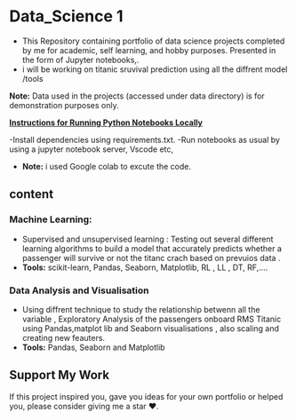 # Data_Science 1 

- This Repository containing portfolio of data science projects completed by me for academic, self learning, and hobby purposes. Presented in the form of Jupyter notebooks,.
- i will be working on titanic sruvival prediction using all the diffrent model /tools 

<b>Note:</b> Data used in the projects (accessed under data directory) is for demonstration purposes only.

<b> <u>Instructions for Running Python Notebooks Locally  </u> </b>

 -Install dependencies using requirements.txt.
 -Run notebooks as usual by using a jupyter notebook server, Vscode etc,
 - <b>Note:</b> i used Google colab to excute the code.
## content 
 ### Machine Learning:
  - Supervised and unsupervised learning : Testing out several different learning algorithms to build a model that accurately predicts whether a passenger will survive or not the titanc crach based on prevuios data .
  - <b>Tools:</b> scikit-learn, Pandas, Seaborn, Matplotlib, RL , LL , DT, RF,....
 ### Data Analysis and Visualisation
  -  Using diffrent technique to study the relationship betwenn all the variable , Exploratory Analysis of the passengers onboard RMS Titanic using Pandas,matplot lib and Seaborn visualisations , also scaling and creating new feauters.
  -  <b>Tools:</b> Pandas, Seaborn and Matplotlib



## Support My Work
If this project inspired you, gave you ideas for your own portfolio or helped you, please consider giving me a star ❤️.
